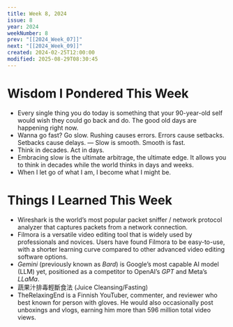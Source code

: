 ```yaml
---
title: Week 8, 2024
issue: 8
year: 2024
weekNumber: 8
prev: "[[2024_Week_07]]"
next: "[[2024_Week_09]]"
created: 2024-02-25T12:00:00
modified: 2025-08-29T08:30:45
---
```


# Wisdom I Pondered This Week

* Every single thing you do today is something that your 90-year-old self would wish they could go back and do. The good old days are happening right now.
* Wanna go fast? Go slow. Rushing causes errors. Errors cause setbacks. Setbacks cause delays. — Slow is smooth. Smooth is fast.
* Think in decades. Act in days.
* Embracing slow is the ultimate arbitrage, the ultimate edge. It allows you to think in decades while the world thinks in days and weeks.
* When I let go of what I am, I become what I might be.

# Things I Learned This Week

* Wireshark is the world’s most popular packet sniffer / network protocol analyzer that captures packets from a network connection.
* Filmora is a versatile video editing tool that is widely used by professionals and novices. Users have found Filmora to be easy-to-use, with a shorter learning curve compared to other advanced video editing software options.
* _Gemini_ (previously known as _Bard_) is Google’s most capable AI model (LLM) yet, positioned as a competitor to OpenAI’s _GPT_ and Meta’s _LLaMa_.
* 蔬果汁排毒輕斷食法 (Juice Cleansing/Fasting)
* TheRelaxingEnd is a Finnish YouTuber, commenter, and reviewer who best known for person with gloves. He would also occasionally post unboxings and vlogs, earning him more than 596 million total video views.
